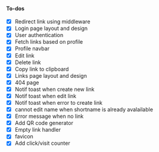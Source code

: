 #### To-dos

- [x] Redirect link using middleware
- [x] Login page layout and design
- [x] User authentication
- [x] Fetch links based on profile
- [x] Profile navbar
- [x] Edit link
- [x] Delete link
- [x] Copy link to clipboard
- [x] Links page layout and design
- [x] 404 page
- [x] Notif toast when create new link
- [x] Notif toast when edit link
- [x] Notif toast when error to create link
- [x] cannot edit name when shortname is already avalailable
- [x] Error message when no link
- [x] Add QR code generator
- [x] Empty link handler
- [x] favicon
- [x] Add click/visit counter
